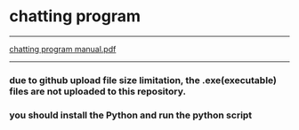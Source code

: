 # chatting program
* * *
[chatting program manual.pdf](https://github.com/oheat87/chatting/files/8081129/chatting.program.manual.pdf)

* * *
### due to github upload file size limitation, the .exe(executable) files are not uploaded to this repository.
### you should install the Python and run the python script
